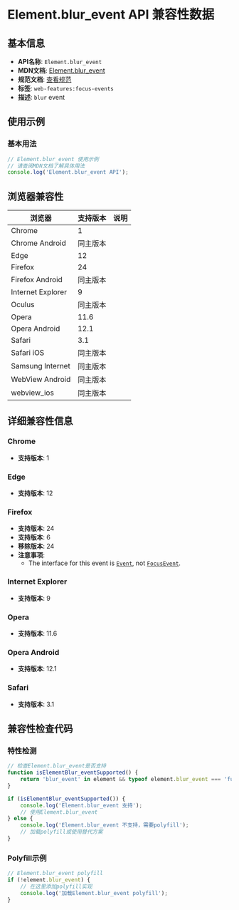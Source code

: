 # Element.blur_event API 兼容性数据

## 基本信息

- **API名称**: `Element.blur_event`
- **MDN文档**: [Element.blur_event](https://developer.mozilla.org/docs/Web/API/Element/blur_event)
- **规范文档**: [查看规范](https://w3c.github.io/uievents/#event-type-blur,https://html.spec.whatwg.org/multipage/webappapis.html#handler-onblur)
- **标签**: `web-features:focus-events`
- **描述**: `blur` event

## 使用示例

### 基本用法

```javascript
// Element.blur_event 使用示例
// 请查阅MDN文档了解具体用法
console.log('Element.blur_event API');
```

## 浏览器兼容性

| 浏览器 | 支持版本 | 说明 |
|--------|----------|------|
| Chrome | 1 |  |
| Chrome Android | 同主版本 |  |
| Edge | 12 |  |
| Firefox | 24 |  |
| Firefox Android | 同主版本 |  |
| Internet Explorer | 9 |  |
| Oculus | 同主版本 |  |
| Opera | 11.6 |  |
| Opera Android | 12.1 |  |
| Safari | 3.1 |  |
| Safari iOS | 同主版本 |  |
| Samsung Internet | 同主版本 |  |
| WebView Android | 同主版本 |  |
| webview_ios | 同主版本 |  |

## 详细兼容性信息

### Chrome

- **支持版本**: 1

### Edge

- **支持版本**: 12

### Firefox

- **支持版本**: 24
- **支持版本**: 6
- **移除版本**: 24
- **注意事项**:
  - The interface for this event is [`Event`](https://developer.mozilla.org/docs/Web/API/Event), not [`FocusEvent`](https://developer.mozilla.org/docs/Web/API/FocusEvent).

### Internet Explorer

- **支持版本**: 9

### Opera

- **支持版本**: 11.6

### Opera Android

- **支持版本**: 12.1

### Safari

- **支持版本**: 3.1

## 兼容性检查代码

### 特性检测

```javascript
// 检查Element.blur_event是否支持
function isElementBlur_eventSupported() {
    return 'blur_event' in element && typeof element.blur_event === 'function';
}

if (isElementBlur_eventSupported()) {
    console.log('Element.blur_event 支持');
    // 使用Element.blur_event
} else {
    console.log('Element.blur_event 不支持，需要polyfill');
    // 加载polyfill或使用替代方案
}
```

### Polyfill示例

```javascript
// Element.blur_event polyfill
if (!element.blur_event) {
    // 在这里添加polyfill实现
    console.log('加载Element.blur_event polyfill');
}
```


